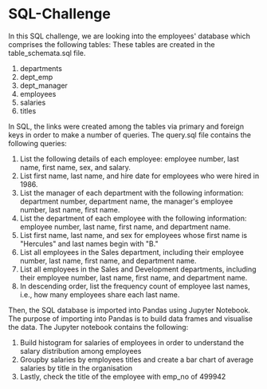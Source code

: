 # SQL-Challenge
In this SQL challenge, we are looking into the employees' database which comprises the following tables: These tables are created in the table_schemata.sql file.

1. departments
2. dept_emp
3. dept_manager
4. employees
5. salaries
6. titles

In SQL, the links were created among the tables via primary and foreign keys in order to make a number of queries. The query.sql file contains the following queries:

1. List the following details of each employee: employee number, last name, first name, sex, and salary.
2. List first name, last name, and hire date for employees who were hired in 1986.
3. List the manager of each department with the following information: department number, department name, the manager's employee number, last name, first name.
4. List the department of each employee with the following information: employee number, last name, first name, and department name.
5. List first name, last name, and sex for employees whose first name is "Hercules" and last names begin with "B."
6. List all employees in the Sales department, including their employee number, last name, first name, and department name.
7. List all employees in the Sales and Development departments, including their employee number, last name, first name, and department name.
8. In descending order, list the frequency count of employee last names, i.e., how many employees share each last name.

Then, the SQL database is imported into Pandas using Jupyter Notebook. The purpose of importing into Pandas is to build data frames and visualise the data. The Jupyter notebook contains the following:

1. Build histogram for salaries of employees in order to understand the salary distribution among employees
2. Groupby salaries by employees titles and create a bar chart of average salaries by title in the organisation
3. Lastly, check the title of the employee with emp_no of 499942